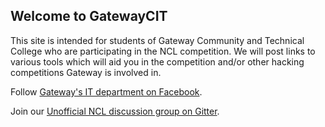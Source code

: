 ## Welcome to GatewayCIT

This site is intended for students of Gateway Community and Technical College who are participating in the NCL competition. We will post links to various tools which will aid you in the competition and/or other hacking competitions Gateway is involved in.

Follow [Gateway's IT department on Facebook](https://www.facebook.com/GCTCIT).

Join our [Unofficial NCL discussion group on Gitter](https://gitter.im/NCL-Cyber-Skyline/Lobby).
